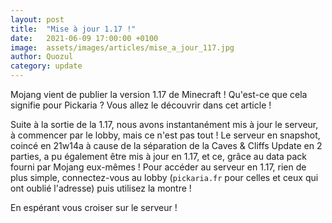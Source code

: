 ```yaml
---
layout: post
title:  "Mise à jour 1.17 !"
date:   2021-06-09 17:00:00 +0100
image:  assets/images/articles/mise_a_jour_117.jpg
author: Quozul
category: update
---
```

Mojang vient de publier la version 1.17 de Minecraft ! Qu'est-ce que cela signifie pour Pickaria ? Vous allez le découvrir dans cet article !

Suite à la sortie de la 1.17, nous avons instantanément mis à jour le serveur, à commencer par le lobby, mais ce n'est pas tout !
Le serveur en snapshot, coincé en 21w14a à cause de la séparation de la Caves & Cliffs Update en 2 parties, a pu également être mis à jour en 1.17, et ce, grâce au data pack fourni par Mojang eux-mêmes !
Pour accéder au serveur en 1.17, rien de plus simple, connectez-vous au lobby (`pickaria.fr` pour celles et ceux qui ont oublié l'adresse) puis utilisez la montre !

En espérant vous croiser sur le serveur ! 